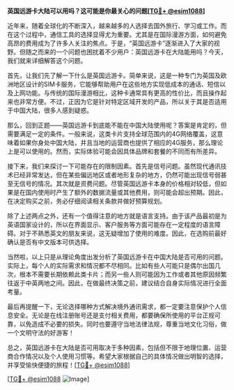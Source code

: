 **英国远游卡大陆可以用吗？这可能是你最关心的问题[[TG💪+ @esim1088](https://t.me/s/esim1088)]**

近年来，随着全球化的不断深入，越来越多的人选择去国外旅行、学习或工作。而在这个过程中，通信工具的选择显得尤为重要。尤其是在国际漫游方面，如何避免高昂的费用成为了许多人关注的焦点。于是，“英国远游卡”逐渐进入了大家的视野。但随之而来的一个问题也困扰着不少用户：英国远游卡在大陆能用吗？今天，我们就来详细解答这个问题。

首先，让我们先了解一下什么是英国远游卡。简单来说，这是一种专门为英国及欧洲地区设计的SIM卡服务，它能够帮助用户在这些地方实现低成本的通话、短信以及上网功能。与传统的国际漫游相比，这种卡通常具有更高的性价比，而且操作起来也非常方便。不过，正因为它是针对特定区域开发的产品，所以关于其是否适用于中国大陆，很多人感到疑惑。

那么，回到正题——英国远游卡到底能不能在中国大陆使用呢？答案是肯定的，但需要满足一定的条件。一般来说，这类卡片支持全球范围内的4G网络覆盖，这意味着如果你身处中国大陆，并且当地的运营商也提供了相应的4G服务，那么理论上是可以使用的。然而，实际体验可能会因具体品牌和套餐的不同而有所差异。

接下来，我们来探讨一下可能存在的限制因素。首先是信号问题。虽然现代通讯技术已经非常发达，但在某些偏远地区或者地形复杂的地方，仍然可能出现信号弱甚至无信号的情况。其次就是资费问题。尽管英国远游卡本身的价格相对较低，但如果是在国内使用时产生了额外的数据流量或其他费用，则可能会超出预期。因此，在决定购买之前，务必仔细阅读相关条款并做好预算规划。

除了上述两点之外，还有一个值得注意的地方就是语言支持。由于该产品最初是为英语国家设计的，所以在界面显示、客户服务等方面可能存在一定程度的语言障碍。对于不熟悉英文的朋友来说，这无疑增加了使用的难度。因此，在选购前最好确认是否有中文版本可供选择。

当然啦，以上只是从理论角度出发分析了英国远游卡在中国大陆是否可用的问题。实际上，每个人的实际需求和情况都不尽相同。比如有些人可能只是偶尔出国几次，根本不需要长期依赖此类卡片；而另一些人则可能因为工作或者其他原因频繁往返于中英两地之间。因此，在做最终决策之前，建议结合自身实际情况进行全面考量。

最后再提醒一下，无论选择哪种方式解决境外通讯需求，都一定要注意保护个人信息安全。无论是在线注册账号还是支付相关费用，都要确保所使用的平台正规可靠，以免造成不必要的损失。同时也要遵守当地法律法规，尊重当地文化习俗，做一个文明守法的好游客！

总之，英国远游卡在大陆是否可用取决于多种因素，包括但不限于地理位置、运营商合作情况以及个人使用习惯等。希望大家根据自己的具体情况做出明智的选择，并享受愉快便捷的旅程！[[TG💪+ @esim1088](https://t.me/s/esim1088)]

[[TG💪+ @esim1088](https://t.me/s/esim1088) ![Image](https://i.postimg.cc/4NQfJmqS/Snipaste-2025-05-13-00-14-12.png)]